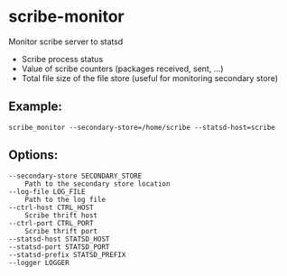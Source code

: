 scribe-monitor
==============

Monitor scribe server to statsd

- Scribe process status
- Value of scribe counters (packages received, sent, ...)
- Total file size of the file store (useful for monitoring secondary store)


Example:
--------

    scribe_monitor --secondary-store=/home/scribe --statsd-host=scribe


Options:
--------

    --secondary-store SECONDARY_STORE
        Path to the secondary store location
    --log-file LOG_FILE
        Path to the log file
    --ctrl-host CTRL_HOST
        Scribe thrift host
    --ctrl-port CTRL_PORT
        Scribe thrift port
    --statsd-host STATSD_HOST
    --statsd-port STATSD_PORT
    --statsd-prefix STATSD_PREFIX
    --logger LOGGER
